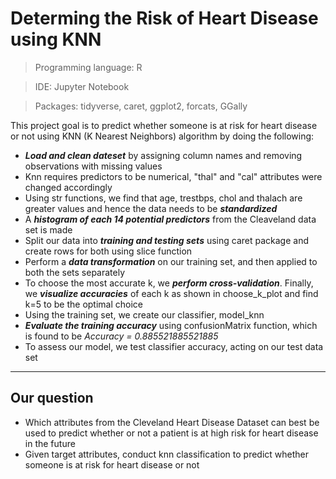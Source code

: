 # Determing the Risk of Heart Disease using KNN
>  Programming language: R

> IDE: Jupyter Notebook

>  Packages: tidyverse, caret, ggplot2, forcats, GGally

This project goal is to predict whether someone is at risk for heart disease or not using KNN (K Nearest Neighbors) algorithm by doing the following:
- _**Load and clean dateset**_ by assigning column names and removing observations with missing values
- Knn requires predictors to be numerical, "thal" and "cal" attributes were changed accordingly
- Using str functions, we find that age, trestbps, chol and thalach are greater values and hence the data needs to be _**standardized**_
- A _**histogram of each 14 potential predictors**_ from the Cleaveland data set is made
- Split our data into _**training and testing sets**_ using caret package and create rows for both using slice function
- Perform a _**data transformation**_ on our training set, and then applied to both the sets separately
- To choose the most accurate k, we _**perform cross-validation**_. Finally, we _**visualize accuracies**_ of each k as shown in choose_k_plot and find k=5 to be the optimal choice
- Using the training set, we create our classifier, model_knn
- _**Evaluate the training accuracy**_ using confusionMatrix function, which is found to be *Accuracy = 0.885521885521885*
- To assess our model, we test classifier accuracy, acting on our test data set

---
Our question
----
- Which attributes from the Cleveland Heart Disease Dataset can best be used to predict whether or not a patient is at high risk for heart disease in the future
- Given target attributes, conduct knn classification to predict whether someone is at risk for heart disease or not 

